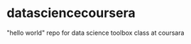 datasciencecoursera
===================

"hello world" repo for data science toolbox class at coursara
